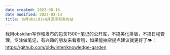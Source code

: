 ```yaml
---
date created: 2022-08-16
date modified: 2023-03-14
title: 自荐obsidian开源库和发布站
---
```


我用obsidian写作和发布的包含1500+笔记的公开库，不搞美化排版，不搞日程管理，专注做笔记，有兴趣的朋友来看看哦，如果能抽空提点建议就更好了👁：https://github.com/oldwinter/knowledge-garden
